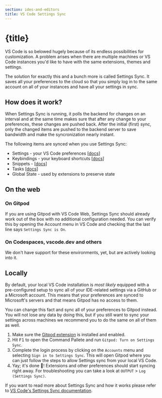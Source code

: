 ```yaml
---
section: ides-and-editors
title: VS Code Settings Sync
---
```


<script context="module">
  export const prerender = true;
</script>

# {title}

VS Code is so belowed hugely because of its endless possibilities for customization. A problem arises when there are multiple machines or VS Code instances you'd like to have with the same extensions, themes and settings.

The solution for exactly this and a bunch more is called Settings Sync. It saves all your preferences to the cloud so that you simply log in to the same account on all of your instances and have all your settings in sync.

## How does it work?

When Settings Sync is running, it polls the backend for changes on an interval and at the same time makes sure that after any change to your preferences, these changes are pushed back. After the initial (first) sync, only the changed items are pushed to the backend server to save bandwidth and make the syncronization nearly instant.

The following items are synced when you use Settings Sync:

- Settings - your VS Code preferences [[docs](https://code.visualstudio.com/docs/getstarted/settings)]
- Keybindings - your keyboard shortcuts [[docs](https://code.visualstudio.com/docs/getstarted/keybindings)]
- Snippets - [[docs](https://code.visualstudio.com/docs/editor/userdefinedsnippets)]
- Tasks [[docs](https://code.visualstudio.com/Docs/editor/tasks#_user-level-tasks)]
- Global State - used by extensions to preserve state

## On the web

### On Gitpod

If you are using Gitpod with VS Code Web, Settings Sync should already work out of the box with no additional configuration needed. You can verify this by opening the Account menu in VS Code and checking that the last line says `Settings Sync is On`.

### On Codespaces, vscode.dev and others

We don't have support for these environments, yet, but are actively looking into it.

## Locally

By default, your local VS Code installation is _most likely_ equipped with a pre-configured setup to sync all of your IDE-related settings via a GitHub or a Microsoft account. This means that your preferences are synced to Microsoft's servers and that means Gitpod has no access to them.

You can change this fact and sync all of your preferences to Gitpod instead. You will not lose any data by doing this, but if you still want to sync your settings across machines we recommend you to do the same on all of them as well.

1. Make sure the [Gitpod extension](https://marketplace.visualstudio.com/items?itemName=gitpod.gitpod-desktop) is installed and enabled.
2. Hit <kbd>F1</kbd> to open the Command Pallete and run `Gitpod: Turn on Settings Sync`.
3. Complete the login process by clicking on the `Accounts` menu and selecting `Sign in to Settings Sync`. This will open Gitpod where you can just follow the steps to allow Settings sync from your local VS Code.
4. Yay; it's done 🎉! Extensions and other preferences should start syncing right away. For troubleshooting you can take a look at `OUTPUT` > `Log (Settings Sync)`.

If you want to read more about Settings Sync and how it works please refer to [VS Code's Settings Sync documentation](https://code.visualstudio.com/docs/editor/settings-sync).
